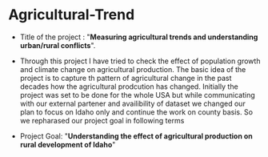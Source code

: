 # Agricultural-Trend

- Title of the project : "**Measuring agricultural trends and understanding urban/rural conflicts**". 

- Through this project I have tried to check the effect of population growth and climate change on agricultural production. The basic idea of the project is to capture th pattern of agricultural change in the past decades how the agricultural prodcution has changed. Initially the project was set to be done for the whole USA but while communicating with our external partener and availibility of dataset we changed our plan to focus on Idaho only and continue the work on county basis. So we repharased our project goal in following terms

- Project Goal: "**Understanding the effect of agricultural production on rural development of Idaho**"
